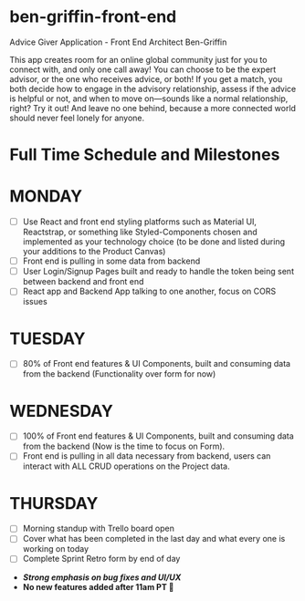 # ben-griffin-front-end
Advice Giver Application - Front End Architect Ben-Griffin

This app creates room for an online global community just for you to connect with, and only one call away! You can choose to be the expert advisor, or the one who receives advice, or both! If you get a match, you both decide how to engage in the advisory relationship, assess if the advice is helpful or not, and when to move on—sounds like a normal relationship, right?
Try it out! And leave no one behind, because a more connected world should never feel lonely for anyone.


# Full Time Schedule and Milestones

# MONDAY
- [ ]  Use React and front end styling platforms such as Material UI, Reactstrap, or something like Styled-Components chosen and implemented as your technology choice (to be done and listed during your additions to the Product Canvas)
- [ ]  Front end is pulling in some data from backend
- [ ]  User Login/Signup Pages built and ready to handle the token being sent between backend and front end
- [ ]  React app and Backend App talking to one another, focus on CORS issues

# TUESDAY
- [ ] 80% of Front end features & UI Components, built and consuming data from the backend (Functionality over form for now)

# WEDNESDAY
- [ ]  100% of Front end features & UI Components, built and consuming data from the backend (Now is the time to focus on Form).
- [ ]  Front end is pulling in all data necessary from backend, users can interact with ALL CRUD operations on the Project data.

# THURSDAY
- [ ]  Morning standup with Trello board open
- [ ]  Cover what has been completed in the last day and what every one is working on today
- [ ]  Complete Sprint Retro form by end of day
- ***Strong emphasis on bug fixes and UI/UX***
- **No new features added after 11am PT 🥶**
